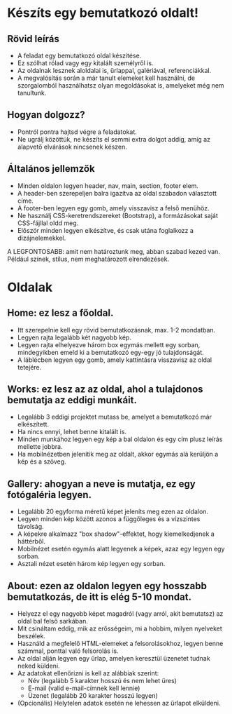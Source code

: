 # Készíts egy bemutatkozó oldalt!

## Rövid leírás

- A feladat egy bemutatkozó oldal készítése.
- Ez szólhat rólad vagy egy kitalált személyről is.
- Az oldalnak lesznek aloldalai is, űrlappal, galériával, referenciákkal.
- A megvalósítás során a már tanult elemeket kell használni, de szorgalomból használhatsz olyan megoldásokat is, amelyeket még nem tanultunk.

## Hogyan dolgozz?

- Pontról pontra hajtsd végre a feladatokat.
- Ne ugrálj közöttük, ne készíts el semmi extra dolgot addig, amíg az alapvető elvárások nincsenek készen.

## Általános jellemzők

- Minden oldalon legyen header, nav, main, section, footer elem.
- A header-ben szerepeljen balra igazítva az oldal szabadon választott címe.
- A footer-ben legyen egy gomb, amely visszavisz a felső menühöz.
- Ne használj CSS-keretrendszereket (Bootstrap), a formázásokat saját CSS-fájllal oldd meg.
- Először minden legyen elkészítve, és csak utána foglalkozz a dizájnelemekkel.

A LEGFONTOSABB: amit nem határoztunk meg, abban szabad kezed van. Például színek, stílus, nem meghatározott elrendezések.

# Oldalak

## Home: ez lesz a főoldal.

- Itt szerepelnie kell egy rövid bemutatkozásnak, max. 1-2 mondatban.
- Legyen rajta legalább két nagyobb kép.
- Legyen rajta elhelyezve három box egymás mellett egy sorban, mindegyikben emeld ki a bemutatkozó egy-egy jó tulajdonságát.
- A láblécben legyen egy gomb, amely kattintásra visszavisz az oldal tetejére.

## Works: ez lesz az az oldal, ahol a tulajdonos bemutatja az eddigi munkáit.

- Legalább 3 eddigi projektet mutass be, amelyet a bemutatkozó már elkészített.
- Ha nincs ennyi, lehet benne kitalált is.
- Minden munkához legyen egy kép a bal oldalon és egy cím plusz leírás mellette jobbra.
- Ha mobilnézetben jelenítik meg az oldalt, akkor egymás alá kerüljön a kép és a szöveg.

## Gallery: ahogyan a neve is mutatja, ez egy fotógaléria legyen.

- Legalább 20 egyforma méretű képet jeleníts meg ezen az oldalon.
- Legyen minden kép között azonos a függőleges és a vízszintes távolság.
- A képekre alkalmazz "box shadow"-effektet, hogy kiemelkedjenek a háttérből.
- Mobilnézet esetén egymás alatt legyenek a képek, azaz egy legyen egy sorban.
- Asztali nézet esetén három kép legyen egy sorban.

## About: ezen az oldalon legyen egy hosszabb bemutatkozás, de itt is elég 5-10 mondat.

- Helyezz el egy nagyobb képet magadról (vagy arról, akit bemutatsz) az oldal bal felső sarkában.
- Mit csináltam eddig, mik az erősségeim, mi a hobbim, milyen nyelveket beszélek.
- Használd a megfelelő HTML-elemeket a felsorolásokhoz, legyen benne számmal, ponttal való felsorolás is.
- Az oldal alján legyen egy űrlap, amelyen keresztül üzenetet tudnak neked küldeni.
- Az adatokat ellenőrizni is kell az alábbiak szerint:
  - Név (legalább 5 karakter hosszú és nem lehet üres)
  - E-mail (valid e-mail-címnek kell lennie)
  - Üzenet (legalább 20 karakter hosszú legyen)
- (Opcionális) Helytelen adatok esetén ne lehessen az űrlapot elküldeni.
